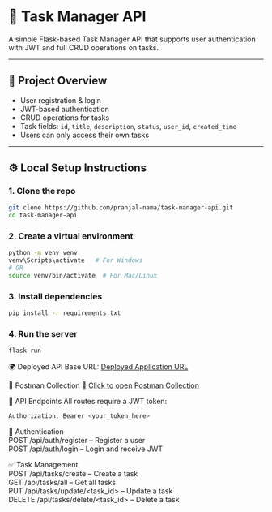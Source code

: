 # 📝 Task Manager API

A simple Flask-based Task Manager API that supports user authentication with JWT and full CRUD operations on tasks.

---

## 🚀 Project Overview

- User registration & login
- JWT-based authentication
- CRUD operations for tasks
- Task fields: `id`, `title`, `description`, `status`, `user_id`, `created_time`
- Users can only access their own tasks

---

## ⚙️ Local Setup Instructions

### 1. Clone the repo

```bash
git clone https://github.com/pranjal-nama/task-manager-api.git
cd task-manager-api
```

### 2. Create a virtual environment

```bash
python -m venv venv
venv\Scripts\activate   # For Windows
# OR
source venv/bin/activate  # For Mac/Linux
```

### 3. Install dependencies

```bash
pip install -r requirements.txt
```

### 4. Run the server

```bash
flask run
```

🌍 Deployed API
Base URL: [Deployed Application URL](https://task-manager-api-9u1g.onrender.com)

📮 Postman Collection
🔗 [Click to open Postman Collection](https://restless-comet-225423.postman.co/workspace/New-Team-Workspace~3bd7df40-53ee-4d3d-a669-c5d20e5b5ce2/collection/24880685-f0dc90b5-f5e3-41a5-bde9-7dd03c8c8d90?action=share&creator=24880685)

📘 API Endpoints
All routes require a JWT token:
```bash
Authorization: Bearer <your_token_here>
```

🧑 Authentication  
POST /api/auth/register – Register a user  
POST /api/auth/login – Login and receive JWT  

✅ Task Management  
POST /api/tasks/create – Create a task  
GET /api/tasks/all – Get all tasks  
PUT /api/tasks/update/<task_id> – Update a task  
DELETE /api/tasks/delete/<task_id> – Delete a task  
